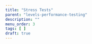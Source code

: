 ```yaml
---
title: "Stress Tests"
parent: "levels-performance-testing"
description: ""
menu_order: 3
tags: [ ]
draft: true
---
```


